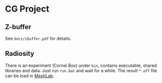 # CG Project

## Z-buffer

See `docs/zbuffer.pdf` for details.

## Radiosity

There is an experiment (Cornel Box) under `bin`, contains executable, shared libraries and data. Just run `run.bat` and wait for a while. The result `*.off` file can be load in [MeshLab](http://meshlab.sourceforge.net/).
